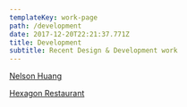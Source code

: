```yaml
---
templateKey: work-page
path: /development
date: 2017-12-20T22:21:37.771Z
title: Development
subtitle: Recent Design & Development work
---
```

[Nelson Huang](http://nelshuang.com/)

[Hexagon Restaurant](http://www.hexagonrestaurant.com/)
